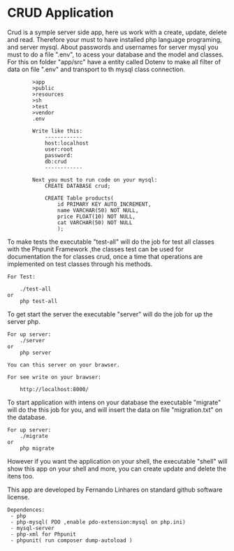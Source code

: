 # CRUD Application

  Crud is a symple server side app, here us work with
a create, update, delete and read. Therefore your must to
have installed php language programing, and server mysql.
     About passwords and usernames for server mysql you 
must to do a file ".env", to acess your database and the
model and classes. For this on folder "app/src" have a
entity called Dotenv to make all filter of data on file 
".env" and transport to th mysql class connection.

``` For connection your must to do a file ".env"
        >app
        >public
        >resources
        >sh
        >test
        >vendor
        .env

        Write like this:
            ------------
            host:localhost
            user:root
            password:
            db:crud
            ------------
        
        Next you must to run code on your mysql:
            CREATE DATABASE crud;

            CREATE Table products(
                id PRIMARY KEY AUTO_INCREMENT,
                name VARCHAR(50) NOT NULL,
                price FLOAT(10) NOT NULL,
                cat VARCHAR(50) NOT NULL
                );
```
   To make tests the executable "test-all" will do
the job for test all classes with the Phpunit Framework
,the classes test can be used for documentation the for
classes crud, once a time that operations are implemented
on test classes through his methods.
    
    For Test:

        ./test-all
    or
        php test-all
    
  To get start the server the executable "server" will
do the job for up the server php.

    For up server:
        ./server
    or
        php server

    You can this server on your brawser.

    For see write on your brawser:

        http://localhost:8000/

   To start application with intens on your database the
executable "migrate" will do the this job for you, and will
insert the data on file "migration.txt" on the database.

    For up server:
        ./migrate
    or
        php migrate

   However if you want the application on your shell, the
executable "shell" will show this app on your shell and more,
you can create update and delete the itens too.


This app are developed by Fernando Linhares on standard github
software license.

    Dependences:
     - php
     - php-mysql( PDO ,enable pdo-extension:mysql on php.ini)
     - mysql-server
     - php-xml for Phpunit
     - phpunit( run composer dump-autoload )

